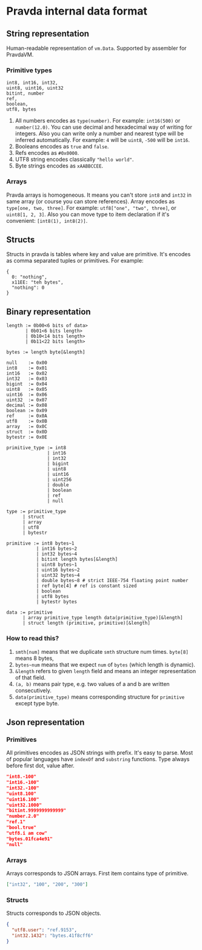 # Pravda internal data format  

## String representation

Human-readable representation of `vm.Data`. Supported by assembler for PravdaVM.
 
### Primitive types

```
int8, int16, int32,
uint8, uint16, uint32
bitint, number
ref,
boolean,
utf8, bytes
```

1. All numbers encodes as `type(number)`. For example: `int16(500)` or `number(12.0)`. You can use decimal and hexadecimal way of writing for integers. Also you can write only a number and nearest type will be inferred automatically. For example: `4` will be `uint8`, `-500` will be `int16`.
2. Booleans encodes as `true` and `false`. 
3. Refs encodes as `#0x0000`.
4. UTF8 string encodes classically `"hello world"`.
5. Byte strings encodes as `xAABBCCEE`.

### Arrays

Pravda arrays is homogeneous. It means you can't store `int8` and `int32` in same array (or course you can store references). Array encodes as `type[one, two, three]`. For example: `utf8["one", "two", three]`, or `uint8[1, 2, 3]`. Also you can move type to item declaration if it's convenient: `[int8(1), int8(2)]`.

## Structs

Structs in pravda is tables where key and value are primitive. It's encodes as comma separated tuples or primitives. For example:

```
{
  0: "nothing",
  x11EE: "teh bytes",
  "nothing": 0 
}
```  

## Binary representation

```
length := 0b00<6 bits of data>
       | 0b01<6 bits length>
       | 0b10<14 bits length>
       | 0b11<22 bits length>

bytes := length byte[&length]

null    := 0x00
int8    := 0x01
int16   := 0x02
int32   := 0x03
bigint  := 0x04
uint8   := 0x05
uint16  := 0x06
uint32  := 0x07
decimal := 0x08
boolean := 0x09
ref     := 0x0A
utf8    := 0x0B
array   := 0x0C
struct  := 0x0D
bytestr := 0x0E

primitive_type := int8
               | int16
               | int32
               | bigint
               | uint8
               | uint16
               | uint256
               | double
               | boolean
               | ref
               | null

type := primitive_type
      | struct
      | array
      | utf8
      | bytestr

primitive := int8 bytes~1
           | int16 bytes~2
           | int32 bytes~4
           | bitint length bytes[&length]
           | uint8 bytes~1
           | uint16 bytes~2
           | uint32 bytes~4
           | double bytes~8 # strict IEEE-754 floating point number
           | ref byte[4] # ref is constant sized
           | boolean
           | utf8 bytes
           | bytestr bytes

data := primitive
      | array primitive_type length data(primitive_type)[&length]
      | struct length (primitive, primitive)[&length]
```

### How to read this?

1. `smth[num]` means that we duplicate `smth` structure num times. `byte[8]` means 8 bytes,
2. `bytes~num` means that we expect `num` of `bytes` (which length is dynamic).
3. `&length` refers to given `length` field and means an integer representation of that field.
4. `(a, b)` means pair type, e.g. two values of a and b are written consecutively.
5. `data(primitive_type)` means corresponding structure for `primitive` except type byte.

## Json representation

### Primitives

All primitives encodes as JSON strings with prefix. It's easy to parse. Most of popular languages have `indexOf` and `substring` functions.  Type always before first dot, value after.

```json
"int8.-100"
"int16.-100" 
"int32.-100"
"uint8.100"
"uint16.100"
"uint32.1000"
"bitint.9999999999999"
"number.2.0"
"ref.1"
"bool.true"
"utf8.i am cow"
"bytes.01fca4e91"
"null"
```

### Arrays

Arrays corresponds to JSON arrays. First item contains type of primitive.

```json
["int32", "100", "200", "300"]
```

### Structs

Structs corresponds to JSON objects.

```json
{
  "utf8.user": "ref.9153",
  "int32.1432": "bytes.41f8cff6"
}
```
